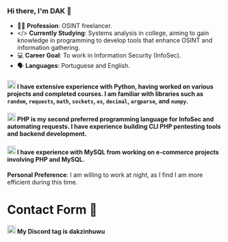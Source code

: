 ### Hi there, I'm DAK 🌙

- 🔎👤 **Profession**: OSINT freelancer.
- </> **Currently Studying**: Systems analysis in college, aiming to gain knowledge in programming to develop tools that enhance OSINT and information gathering.
- 💻 **Career Goal**: To work in Information Security (InfoSec).
- 🗣️ **Languages**: Portuguese and English.

#### <img src="https://upload.wikimedia.org/wikipedia/commons/thumb/c/c3/Python-logo-notext.svg/1869px-Python-logo-notext.svg.png" width="20"> I have extensive experience with Python, having worked on various projects and completed courses. I am familiar with libraries such as `random`, `requests`, `math`, `sockets`, `os`, `decimal`, `argparse`, and `numpy`.
#### <img src="https://upload.wikimedia.org/wikipedia/commons/thumb/2/27/PHP-logo.svg/800px-PHP-logo.svg.png" width="20"> PHP is my second preferred programming language for InfoSec and automating requests. I have experience building CLI PHP pentesting tools and backend development.
#### <img src="https://upload.wikimedia.org/wikipedia/labs/8/8e/Mysql_logo.png" width="20"> I have experience with MySQL from working on e-commerce projects involving PHP and MySQL.

**Personal Preference**: I am willing to work at night, as I find I am more efficient during this time.

# Contact Form 💬

#### <img src="https://cdn3d.iconscout.com/3d/free/thumb/free-discord-9185430-7516828.png" width="20"> My Discord tag is dakzinhuwu
